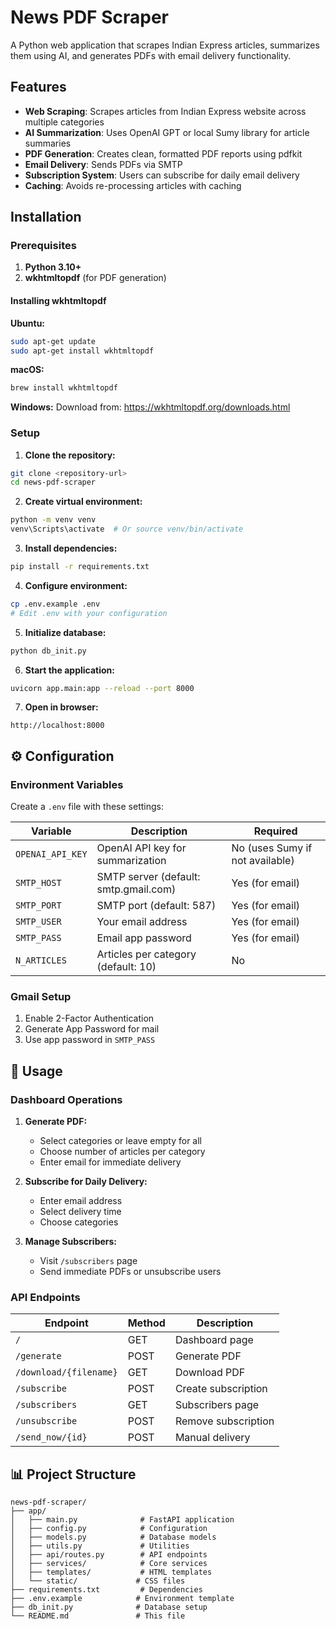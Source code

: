 # News PDF Scraper

A Python web application that scrapes Indian Express articles, summarizes them using AI, and generates PDFs with email delivery functionality.

## Features

- **Web Scraping**: Scrapes articles from Indian Express website across multiple categories
- **AI Summarization**: Uses OpenAI GPT or local Sumy library for article summaries
- **PDF Generation**: Creates clean, formatted PDF reports using pdfkit
- **Email Delivery**: Sends PDFs via SMTP
- **Subscription System**: Users can subscribe for daily email delivery
- **Caching**: Avoids re-processing articles with caching

## Installation

### Prerequisites

1. **Python 3.10+**
2. **wkhtmltopdf** (for PDF generation)

#### Installing wkhtmltopdf

**Ubuntu:**
```bash
sudo apt-get update
sudo apt-get install wkhtmltopdf
```

**macOS:**
```bash
brew install wkhtmltopdf
```

**Windows:**
Download from: https://wkhtmltopdf.org/downloads.html

### Setup

1. **Clone the repository:**
```bash
git clone <repository-url>
cd news-pdf-scraper
```

2. **Create virtual environment:**
```bash
python -m venv venv
venv\Scripts\activate  # Or source venv/bin/activate
```

3. **Install dependencies:**
```bash
pip install -r requirements.txt
```

4. **Configure environment:**
```bash
cp .env.example .env
# Edit .env with your configuration
```

5. **Initialize database:**
```bash
python db_init.py
```

6. **Start the application:**
```bash
uvicorn app.main:app --reload --port 8000
```

7. **Open in browser:**
```
http://localhost:8000
```

## ⚙️ Configuration

### Environment Variables

Create a `.env` file with these settings:

| Variable | Description | Required |
|----------|-------------|----------|
| `OPENAI_API_KEY` | OpenAI API key for summarization | No (uses Sumy if not available) |
| `SMTP_HOST` | SMTP server (default: smtp.gmail.com) | Yes (for email) |
| `SMTP_PORT` | SMTP port (default: 587) | Yes (for email) |
| `SMTP_USER` | Your email address | Yes (for email) |
| `SMTP_PASS` | Email app password | Yes (for email) |
| `N_ARTICLES` | Articles per category (default: 10) | No |

### Gmail Setup
1. Enable 2-Factor Authentication
2. Generate App Password for mail
3. Use app password in `SMTP_PASS`

## 🎯 Usage

### Dashboard Operations

1. **Generate PDF:**
   - Select categories or leave empty for all
   - Choose number of articles per category
   - Enter email for immediate delivery

2. **Subscribe for Daily Delivery:**
   - Enter email address
   - Select delivery time
   - Choose categories

3. **Manage Subscribers:**
   - Visit `/subscribers` page
   - Send immediate PDFs or unsubscribe users

### API Endpoints

| Endpoint | Method | Description |
|----------|--------|-------------|
| `/` | GET | Dashboard page |
| `/generate` | POST | Generate PDF |
| `/download/{filename}` | GET | Download PDF |
| `/subscribe` | POST | Create subscription |
| `/subscribers` | GET | Subscribers page |
| `/unsubscribe` | POST | Remove subscription |
| `/send_now/{id}` | POST | Manual delivery |


## 📊 Project Structure

```
news-pdf-scraper/
├── app/
│   ├── main.py              # FastAPI application
│   ├── config.py            # Configuration
│   ├── models.py            # Database models
│   ├── utils.py             # Utilities
│   ├── api/routes.py        # API endpoints
│   ├── services/            # Core services
│   ├── templates/           # HTML templates
│   └── static/             # CSS files
├── requirements.txt         # Dependencies
├── .env.example            # Environment template
├── db_init.py              # Database setup
└── README.md               # This file
```
